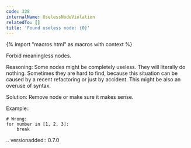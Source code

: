 ```yaml
---
code: 328
internalName: UselessNodeViolation
relatedTo: []
title: 'Found useless node: {0}'
---
```


{% import "macros.html" as macros with context %}

Forbid meaningless nodes.

Reasoning: Some nodes might be completely useless. They will literally
do nothing. Sometimes they are hard to find, because this situation can
be caused by a recent refactoring or just by accident. This might be
also an overuse of syntax.

Solution: Remove node or make sure it makes sense.

Example::

    # Wrong:
    for number in [1, 2, 3]:
        break

.. versionadded:: 0.7.0